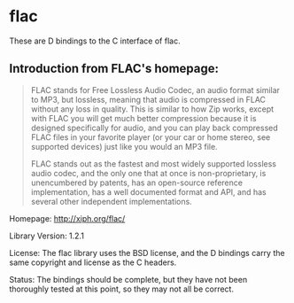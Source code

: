 flac
====

These are D bindings to the C interface of flac.

Introduction from FLAC's homepage:
---
> FLAC stands for Free Lossless Audio Codec, an audio format similar to MP3, but lossless, meaning that audio is compressed in FLAC without any loss in quality. This is similar to how Zip works, except with FLAC you will get much better compression because it is designed specifically for audio, and you can play back compressed FLAC files in your favorite player (or your car or home stereo, see supported devices) just like you would an MP3 file.
>
> FLAC stands out as the fastest and most widely supported lossless audio codec, and the only one that at once is non-proprietary, is unencumbered by patents, has an open-source reference implementation, has a well documented format and API, and has several other independent implementations.

Homepage: http://xiph.org/flac/

Library Version: 1.2.1

License: The flac library uses the BSD license, and the D bindings carry the
same copyright and license as the C headers.

Status: The bindings should be complete, but they have not been thoroughly
tested at this point, so they may not all be correct.
